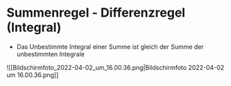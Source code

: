 # Summenregel - Differenzregel (Integral)


- Das Unbestimmte Integral einer Summe ist gleich der Summe der unbestimmten Integrale

![[Bildschirmfoto_2022-04-02_um_16.00.36.png|Bildschirmfoto 2022-04-02 um 16.00.36.png]]
    